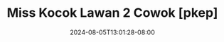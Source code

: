 --- 
title: "Miss Kocok Lawan 2 Cowok [pkep]"
description: "video   Miss Kocok Lawan 2 Cowok [pkep]   durasi panjang baru"
date: 2024-08-05T13:01:28-08:00
file_code: "b9i2xkrvyapj"
draft: false
cover: "xdj1l3w0j7t0x4se.jpg"
tags: ["Miss", "Kocok", "Lawan", "Cowok", "bokep-indo", "bokep-viral", "bokep-ig"]
length: 746
fld_id: "1483075"
foldername: "A Miss kocok"
categories: ["A Miss kocok"]
views: 0
---